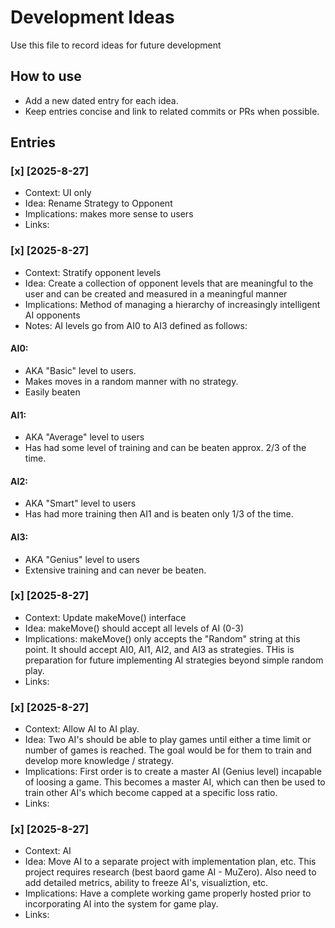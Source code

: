 # Development Ideas

Use this file to record ideas for future development

## How to use
- Add a new dated entry for each idea.
- Keep entries concise and link to related commits or PRs when possible.

## Entries

### [x] [2025-8-27]
- Context: UI only
- Idea: Rename Strategy to Opponent
- Implications: makes more sense to users
- Links:

### [x] [2025-8-27]
- Context: Stratify opponent levels
- Idea: Create a collection of opponent levels that are meaningful to the user and can be created and measured in a meaningful manner
- Implications: Method of managing a hierarchy of increasingly intelligent AI opponents
- Notes: AI levels go from AI0 to AI3 defined as follows:
#### AI0:
- AKA "Basic" level to users.
- Makes moves in a random manner with no strategy.
- Easily beaten
#### AI1:
- AKA "Average" level to users
- Has had some level of training and can be beaten approx. 2/3 of the time.
#### AI2:
- AKA "Smart" level to users
- Has had more training then AI1 and is beaten only 1/3 of the time.
#### AI3:
- AKA "Genius" level to users
- Extensive training and can never be beaten.

### [x] [2025-8-27]
- Context: Update makeMove() interface
- Idea: makeMove() should accept all levels of AI (0-3)
- Implications: makeMove() only accepts the "Random" string at this point. It should accept AI0, AI1, AI2, and AI3 as strategies. THis is preparation for future implementing AI strategies beyond simple random play.
- Links:

### [x] [2025-8-27]
- Context: Allow AI to AI play.
- Idea: Two AI's should be able to play games until either a time limit or number of games is reached. The goal would be for them to train and develop more knowledge / strategy.
- Implications: First order is to create a master AI (Genius level) incapable of loosing a game. This becomes a master AI, which can then be used to train other AI's which become capped at a specific loss ratio.
- Links:

### [x] [2025-8-27]
- Context: AI
- Idea: Move AI to a separate project with implementation plan, etc. This project requires research (best baord game AI - MuZero). Also need to add detailed metrics, ability to freeze AI's, visualiztion, etc.
- Implications: Have a complete working game properly hosted prior to incorporating AI into the system for game play.
- Links: